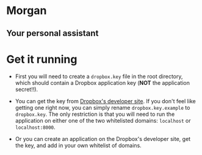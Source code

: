 Morgan
======

Your personal assistant
-----------------------

Get it running
==============

* First you will need to create a `dropbox.key` file in the root directory,
  which should contain a Dropbox application key (**NOT** the application secret!!).

* You can get the key from [Dropbox's developer site](https://www.dropbox.com/developers).
  If you don't feel like getting one right now, you can simply rename `dropbox.key.example` to `dropbox.key`.
  The only restriction is that you will need to run the application on either one of the two whitelisted domains: `localhost` or `localhost:8000`.

* Or you can create an application on the Dropbox's developer site, get the key,
  and add in your own whitelist of domains.

